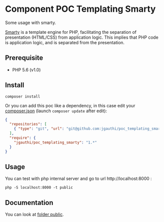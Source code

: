 # Component POC Templating Smarty
Some usage with smarty.

[Smarty](https://www.smarty.net) is a template engine for PHP, facilitating the separation of presentation (HTML/CSS) from application logic. This implies that PHP code is application logic, and is separated from the presentation.

## Prerequisite

* PHP 5.6 (v1.0)

## Install
`composer install`

Or you can add this poc like a dependency, in this case edit your [composer.json](https://getcomposer.org) (launch `composer update` after edit):
```json
{
  "repositories": [
    { "type": "git", "url": "git@github.com:jgauthi/poc_templating_smarty.git" }
  ],
  "require": {
    "jgauthi/poc_templating_smarty": "1.*"
  }
}
```

## Usage
You can test with php internal server and go to url http://localhost:8000 :

```shell script
php -S localhost:8000 -t public
```


## Documentation
You can look at [folder public](public).

